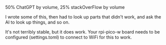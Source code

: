 50% ChatGPT by volume, 25% stackOverFlow by volume

I wrote some of this, then had to look up parts that didn't work, and ask the AI to look up things, and so on.

It's not terribly stable, but it does work.  Your rpi-pico-w board needs to be configured (settings.toml) to connect to WiFi for this to work.
